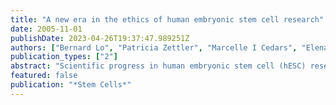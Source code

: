 ```yaml
---
title: "A new era in the ethics of human embryonic stem cell research"
date: 2005-11-01
publishDate: 2023-04-26T19:37:47.989251Z
authors: ["Bernard Lo", "Patricia Zettler", "Marcelle I Cedars", "Elena Gates", "Arnold R Kriegstein", "Michelle Oberman", "Renee Reijo Pera", "Richard M Wagner", "Mary T Wuerth", "Leslie E Wolf", "Keith R Yamamoto"]
publication_types: ["2"]
abstract: "Scientific progress in human embryonic stem cell (hESC) research and increased funding make it imperative to look ahead to the ethical issues generated by the expected use of hESCs for transplantation. Several issues should be addressed now, even though phase I clinical trials of hESC transplantation are still in the future. To minimize the risk of hESC transplantation, donors of materials used to derive hESC lines will need to be recontacted to update their medical history and screening. Because of privacy concerns, such recontact needs to be discussed and agreed to at the time of donation, before new hESC lines are derived. Informed consent for phase I clinical trials of hESC transplantation also raises ethical concerns. In previous phase I trials of highly innovative interventions, allegations that trial participants had not really understood the risk and benefits caused delays in subsequent trials. Thus, researchers should consider what information needs to be discussed during the consent process for hESC clinical trials and how to verify that participants have a realistic understanding of the study. Lack of attention to the special ethical concerns raised by clinical trials of hESC transplantation and their implications for the derivation of new hESC lines may undermine or delay progress toward stem cell therapies."
featured: false
publication: "*Stem Cells*"
---
```


